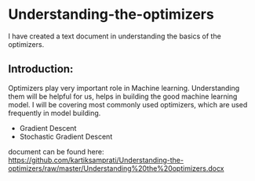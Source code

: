 # Understanding-the-optimizers
I have created a text document in understanding the basics of the optimizers.

## Introduction: 
Optimizers play very important role in Machine learning. Understanding them will be helpful for us, helps in building the good machine learning model.
I will be covering most commonly used optimizers, which are used frequently in model building.
 - 	Gradient Descent
 - 	Stochastic Gradient Descent

document can be found here: https://github.com/kartiksamprati/Understanding-the-optimizers/raw/master/Understanding%20the%20optimizers.docx
